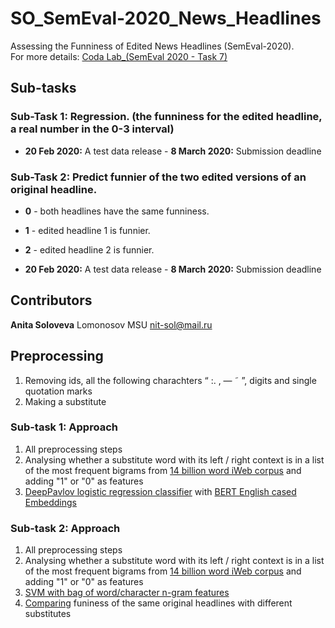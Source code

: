 # SO_SemEval-2020_News_Headlines
Assessing the Funniness of Edited News Headlines (SemEval-2020). <br/>
For more details: [Coda Lab_(SemEval 2020 - Task 7)](https://competitions.codalab.org/competitions/20970)

## Sub-tasks

### Sub-Task 1: Regression. (the funniness for the edited headline, a real number in the 0-3 interval)
- **20 Feb 2020:** A test data release - **8 March 2020:** Submission deadline <br/>
### Sub-Task 2: Predict funnier of the two edited versions of an original headline.
- **0** - both headlines have the same funniness.
- **1**  - edited headline 1 is funnier.
- **2**  - edited headline 2 is funnier.

- **20 Feb 2020:** A test data release - **8 March 2020:** Submission deadline <br/>

## Contributors 
**Anita Soloveva**  Lomonosov MSU nit-sol@mail.ru <br/>

## Preprocessing
1. Removing ids,  all the following charachters  “ :. , — ˜ ”, digits and single quotation marks <br/>
2. Making a substitute  <br/>

### Sub-task 1: Approach
1. All preprocessing steps <br/>
2. Analysing whether a substitute word with its left / right context is in a list of the most frequent bigrams from [14 billion word iWeb corpus](https://www.english-corpora.org/iweb/) and adding "1" or "0" as features <br/>
3. [DeepPavlov logistic regression classifier](https://github.com/aniton/SO_SemEval-2020_News_Headlines/blob/master/deeppavlov/bert.py) with [BERT English cased Embeddings](http://files.deeppavlov.ai/deeppavlov_data/bert/cased_L-12_H-768_A-12.zip)

### Sub-task 2: Approach
1. All preprocessing steps <br/>
2. Analysing whether a substitute word with its left / right context is in a list of the most frequent bigrams from [14 billion word iWeb corpus](https://www.english-corpora.org/iweb/) and adding "1" or "0" as features <br/>
3. [SVM with bag of word/character n-gram features](https://github.com/aniton/SO_SemEval-2020_News_Headlines/blob/master/SVM/svm%2B.py)  <br/>
4. [Comparing](https://github.com/aniton/SO_SemEval-2020_News_Headlines/blob/master/SVM/compare.py) funiness of the same original headlines with different substitutes
